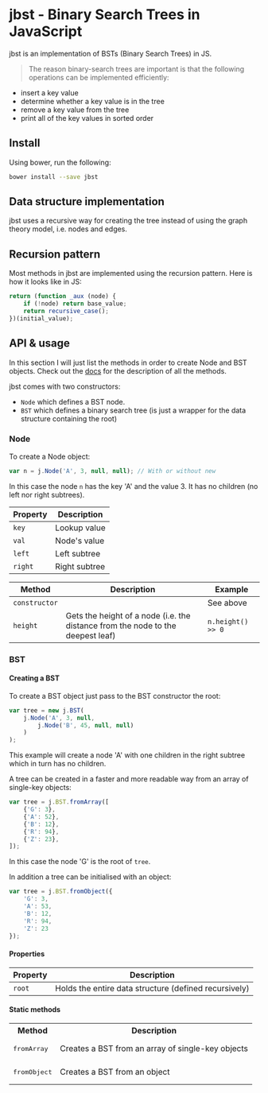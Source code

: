 jbst - Binary Search Trees in JavaScript
========================================

jbst is an implementation of BSTs (Binary Search Trees) in JS.

> The reason binary-search trees are important is that the following operations can be implemented efficiently:

>
- insert a key value
- determine whether a key value is in the tree
- remove a key value from the tree
- print all of the key values in sorted order

Install
-------
Using bower, run the following:
```bash
bower install --save jbst
```

Data structure implementation
-----------------------------
jbst uses a recursive way for creating the tree instead of using the graph theory model, i.e. nodes and edges.

Recursion pattern
-----------------
Most methods in jbst are implemented using the recursion pattern. Here is how it looks like in JS:
```javascript
return (function _aux (node) {
    if (!node) return base_value;
    return recursive_case();
})(initial_value);
```

API & usage
-----------
In this section I will just list the methods in order to create Node and BST objects.
Check out the [docs](http://oss6.github.io/jbst/docs/index.html) for the description of all the methods.

jbst comes with two constructors:
- `Node` which defines a BST node.
- `BST` which defines a binary search tree (is just a wrapper for the data structure containing the root)

### Node
To create a Node object:
```javascript
var n = j.Node('A', 3, null, null); // With or without new
```
In this case the node `n` has the key 'A' and the value 3. It has no children (no left nor right subtrees).

| Property      | Description
| ------------- |-------------  |
| `key`         | Lookup value  |
| `val`         | Node's value  |
| `left`        | Left subtree  |
| `right`       | Right subtree |

| Method        | Description | Example
| ------------- |------------- | ------
| `constructor` |              | See above
| `height`      | Gets the height of a node (i.e. the distance from the node to the deepest leaf) | `n.height() >> 0`

### BST

#### Creating a BST
To create a BST object just pass to the BST constructor the root:
```javascript
var tree = new j.BST(
    j.Node('A', 3, null,
        j.Node('B', 45, null, null)
    )
);
```
This example will create a node 'A' with one children in the right subtree which in turn has no children.

A tree can be created in a faster and more readable way from an array of single-key objects:
```javascript
var tree = j.BST.fromArray([
    {'G': 3},
    {'A': 52},
    {'B': 12},
    {'R': 94},
    {'Z': 23},
]);
```
In this case the node 'G' is the root of `tree`.

In addition a tree can be initialised with an object:
```javascript
var tree = j.BST.fromObject({
    'G': 3,
    'A': 53,
    'B': 12,
    'R': 94,
    'Z': 23
});
```

#### Properties
| Property      | Description
| ------------- |-------------
| `root`        | Holds the entire data structure (defined recursively)

#### Static methods
<table>
    <tbody>
        <tr>
            <th>Method</th>
            <th>Description</th>
        </tr>
        <tr>
            <td><pre>fromArray</pre></td>
            <td>Creates a BST from an array of single-key objects</td>
        </tr>
        <tr>
            <td><pre>fromObject</pre></td>
            <td>Creates a BST from an object</td>
        </tr>
    </tbody>
</table>

